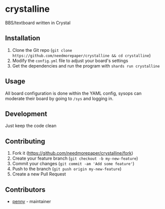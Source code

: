 # crystalline
BBS/textboard written in Crystal

## Installation

1. Clone the Git repo (`git clone https://github.com/needmorepaper/crystalline && cd crystalline`)
2. Modify the `config.yml` file to adjust your board's settings
3. Get the dependencies and run the program with `shards run crystalline`

## Usage

All board configuration is done within the YAML config, sysops can moderate their board by going to `/sys` and logging in. 

## Development

Just keep the code clean

## Contributing

1. Fork it (<https://github.com/needmorepaper/crystalline/fork>)
2. Create your feature branch (`git checkout -b my-new-feature`)
3. Commit your changes (`git commit -am 'Add some feature'`)
4. Push to the branch (`git push origin my-new-feature`)
5. Create a new Pull Request

## Contributors

- [penny](https://github.com/needmorepaper) - maintainer
